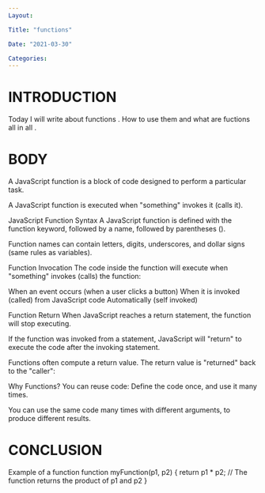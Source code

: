 ```yaml
---
Layout:

Title: "functions"

Date: "2021-03-30"

Categories:
---
```


# INTRODUCTION

Today I will write about functions . How to use them and what are fuctions all in all .

# BODY

A JavaScript function is a block of code designed to perform a particular task.

A JavaScript function is executed when "something" invokes it (calls it).

JavaScript Function Syntax
A JavaScript function is defined with the function keyword, followed by a name, followed by parentheses ().

Function names can contain letters, digits, underscores, and dollar signs (same rules as variables).

Function Invocation
The code inside the function will execute when "something" invokes (calls) the function:

When an event occurs (when a user clicks a button)
When it is invoked (called) from JavaScript code
Automatically (self invoked)

Function Return
When JavaScript reaches a return statement, the function will stop executing.

If the function was invoked from a statement, JavaScript will "return" to execute the code after the invoking statement.

Functions often compute a return value. The return value is "returned" back to the "caller":

Why Functions?
You can reuse code: Define the code once, and use it many times.

You can use the same code many times with different arguments, to produce different results.

# CONCLUSION

Example of a function
function myFunction(p1, p2) {
return p1 \* p2; // The function returns the product of p1 and p2
}
    

